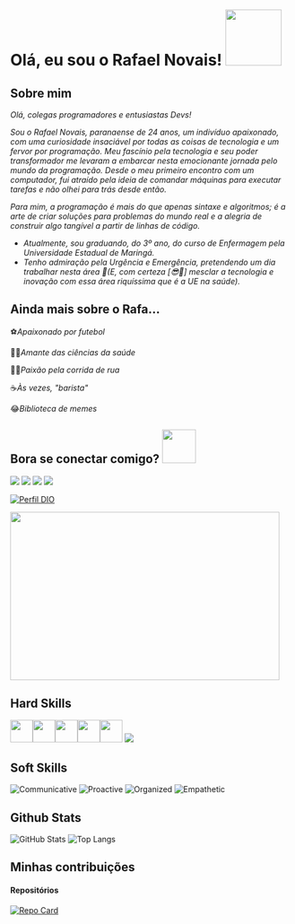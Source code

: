 # Olá, eu sou o Rafael Novais! <img src= "https://gartic.com.br/imgs/mural/re/realez4/oi-meu-chapa.png" width="100" height="100">

## Sobre mim
*Olá, colegas programadores e entusiastas Devs!* 

*Sou o Rafael Novais, paranaense de 24 anos, um indivíduo apaixonado, com uma curiosidade insaciável por todas as coisas de tecnologia e um fervor por programação. Meu fascínio pela tecnologia e seu poder transformador me levaram a embarcar nesta emocionante jornada pelo mundo da programação. Desde o meu primeiro encontro com um computador, fui atraído pela ideia de comandar máquinas para executar tarefas e não olhei para trás desde então.*

*Para mim, a programação é mais do que apenas sintaxe e algoritmos; é a arte de criar soluções para problemas do mundo real e a alegria de construir algo tangível a partir de linhas de código.*

* *Atualmente, sou graduando, do 3º ano, do curso de Enfermagem pela Universidade Estadual de Maringá.*
* *Tenho admiração pela  Urgência e Emergência, pretendendo um dia trabalhar nesta área 🫣(E, com certeza [😎🥰] mesclar a tecnologia e inovação com essa área riquíssima que é a UE na saúde).*

## Ainda mais sobre o Rafa...
⚽*Apaixonado por futebol*

👨‍⚕️*Amante das ciências da saúde*

🏃‍♂️*Paixão pela corrida de rua*

☕*Às vezes, "barista"*

😂*Biblioteca de memes*


## Bora se conectar comigo? <img src="https://emojipedia-us.s3.amazonaws.com/source/skype/289/vulcan-salute_1f596.png" width="60" height="60"/>
<div>
<a href = "mailto:rbnovais@outlook.com"><img src="https://img.shields.io/badge/Gmail-D14836?style=for-the-badge&logo=gmail&logoColor=white" target="_blank"></a>
<a href="https://www.linkedin.com/in/rafael-novais-835084217/" target="_blank"><img src="https://img.shields.io/badge/-LinkedIn-%230077B5?style=for-the-badge&logo=linkedin&logoColor=white"></a>   
<a href="https://wa.me/55544998176877" target="_blank"><img src="https://img.shields.io/badge/WhatsApp-25D366?style=for-the-badge&logo=whatsapp&logoColor=white"></a>
<a href="https://www.instagram.com/raafaelnovais/" target="_blank"><img src="https://img.shields.io/badge/-Instagram-%23E4405F?style=for-the-badge&logo=instagram&logoColor=white"></a>
</div> 

[![Perfil DIO](https://img.shields.io/badge/-Meu%20Perfil%20na%20DIO-30A3DC?style=for-the-badge)](https://web.dio.me/users/rbnovais)

<img src= "https://camo.githubusercontent.com/4c8d92806e3c2322a2c390ffa0019c1d6f78a4d82108aa6946863ae362a763c8/68747470733a2f2f69322e77702e636f6d2f616c6c68746163636573732e696e666f2f77702d636f6e74656e742f75706c6f6164732f323031382f30332f70726f6772616d6d696e672e6769663f6669743d313238312532433731362673736c3d31" width="480" height="300"/>

## Hard Skills
<img src="https://cdn.jsdelivr.net/gh/devicons/devicon/icons/html5/html5-plain.svg" width="40" height="40"/><img src="https://cdn.jsdelivr.net/gh/devicons/devicon/icons/css3/css3-plain.svg" width="40" height="40"/><img src="https://cdn.jsdelivr.net/gh/devicons/devicon/icons/javascript/javascript-plain.svg" width="40" height="40"/><img src="https://cdn.jsdelivr.net/gh/devicons/devicon/icons/python/python-original.svg" width="40" height="40"/><img src="https://cdn.jsdelivr.net/gh/devicons/devicon/icons/java/java-original.svg" width="40" height="40"/> <a src="https://github.com/"><img src="https://img.icons8.com/color/48/000000/github--v1.png"/></a>


## Soft Skills
![Communicative](https://img.shields.io/badge/Communicative-red)
![Proactive](https://img.shields.io/badge/Proactive-blue)
![Organized](https://img.shields.io/badge/Organized-red)
![Empathetic](https://img.shields.io/badge/Empathetic-blue)

## Github Stats
![GitHub Stats](https://github-readme-stats.vercel.app/api?username=RafaelNovais-dev&theme=transparent&bg_color=000&border_color=30A3DC&show_icons=true&icon_color=30A3DC&title_color=E94D5F&text_color=FFF)
![Top Langs](https://github-readme-stats-git-masterrstaa-rickstaa.vercel.app/api/top-langs/?username=Rafaelnovais-dev&layout=compact&bg_color=000&border_color=30A3DC&title_color=E94D5F&text_color=FFF)

## Minhas contribuições
#### Repositórios
[![Repo Card](https://github-readme-stats.vercel.app/api/pin/?username=RafaelNovais-dev&repo=dio-lab-open-source&bg_color=000&border_color=30A3DC&show_icons=true&icon_color=30A3DC&title_color=E94D5F&text_color=FFF)](https://github.com/RafaelNovais-dev/dio-lab-open-source)
